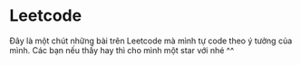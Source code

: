 # Leetcode
Đây là một chút những bài trên Leetcode mà mình tự code theo ý tưởng của mình. Các bạn nếu thấy hay thì cho mình một star với nhé ^^
